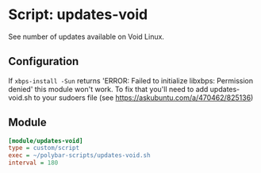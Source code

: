 # Script: updates-void
See number of updates available on Void Linux.

## Configuration
If `xbps-install -Sun` returns 'ERROR: Failed to initialize libxbps: Permission denied' this module won't work.
To fix that you'll need to add updates-void.sh to your sudoers file (see https://askubuntu.com/a/470462/825136)


## Module
```ini
[module/updates-void]
type = custom/script
exec = ~/polybar-scripts/updates-void.sh
interval = 180
```
